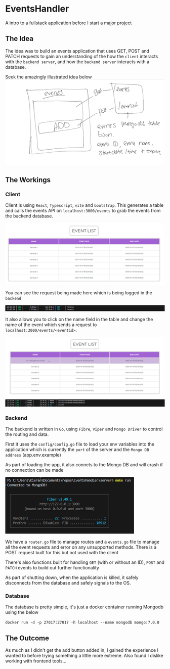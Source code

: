 # EventsHandler

A intro to a fullstack application before I start a major project

## The Idea

The idea was to build an events application that uses GET, POST and PATCH requests to gain an understanding of the how the `client` interacts with the `backend server`, and how the `backend server` interacts with a database.

Seek the amazingly illustrated idea below 
![](.assets/idea.png)

## The Workings

### Client

Client is using `React`, `Typescript`, `vite` and `bootstrap`. This generates a table and calls the events API on `localhost:3000/events` to grab the events from the backend database. 

![](.assets/client-1.png)

You can see the request being made here which is being logged in the `backend`

![](.assets/client-2.png)

It also allows you to click on the name field in the table and change the name of the event which sends a request to `localhost:3000/events/<eventid>`.

![](.assets/client-3.png)
![](.assets/client-4.png)

### Backend

The backend is written in `Go`, using `Fibre`, `Viper` and `Mongo Driver` to control the routing and data.

First it uses the `config/config.go` file to load your env variables into the application which is currently the `port` of the server and the `Mongo DB address` (app.env.example)

As part of loading the app, it also connets to the Mongo DB and will crash if no connection can be made

![](.assets/server-1.png)

We have a `router.go` file to manage routes and a `events.go` file to manage all the event requests and error on any unsupported methods. There is a POST request built for this but not used with the client

There's also functions built for handling `GET` (with or without an ID), `POST` and `PATCH` events to build out further functionality

As part of shutting down, when the application is killed, it safely disconnects from the database and safely signals to the OS.

### Database

The database is pretty simple, it's just a docker container running Mongodb using the below

```docker run -d -p 27017:27017 -h localhost --name mongodb mongo:7.0.0```

## The Outcome

As much as I didn't get the add button added in, I gained the experience I wanted to before trying something a little more extreme. Also found I dislike working with frontend tools...